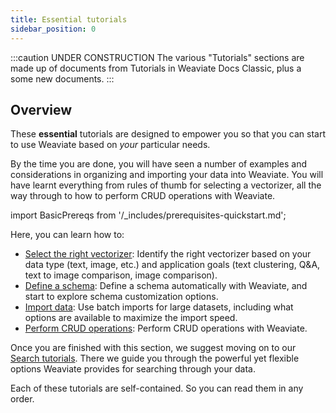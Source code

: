 ```yaml
---
title: Essential tutorials
sidebar_position: 0
---
```


<!-- TODO: Remove explanatory header once layout review complete -->
:::caution UNDER CONSTRUCTION
The various "Tutorials" sections are made up of documents from Tutorials in Weaviate Docs Classic, plus a some new documents.
:::

## Overview

These **essential** tutorials are designed to empower you so that you can start to use Weaviate based on *your* particular needs.

By the time you are done, you will have seen a number of examples and considerations in organizing and importing your data into Weaviate. You will have learnt everything from rules of thumb for selecting a vectorizer, all the way through to how to perform CRUD operations with Weaviate.

import BasicPrereqs from '/_includes/prerequisites-quickstart.md';

<BasicPrereqs />

Here, you can learn how to:

- [Select the right vectorizer](./how-to-select-the-right-vectorizer.md): Identify the right vectorizer based on your data type (text, image, etc.) and application goals (text clustering, Q&A, text to image comparison, image comparison).
- [Define a schema](./how-to-create-a-schema.md): Define a schema automatically with Weaviate, and start to explore schema customization options.
- [Import data](./how-to-import-data.md): Use batch imports for large datasets, including what options are available to maximize the import speed.
- [Perform CRUD operations](./how-to-do-crud.md): Perform CRUD operations with Weaviate.

Once you are finished with this section, we suggest moving on to our [Search tutorials](../search/index.md). There we guide you through the powerful yet flexible options Weaviate provides for searching through your data. 

Each of these tutorials are self-contained. So you can read them in any order.
